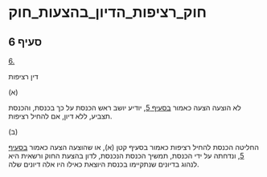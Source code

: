 # חוק_רציפות_הדיון_בהצעות_חוק

## סעיף 6

[6.](https://he.wikisource.org/wiki/%D7%97%D7%95%D7%A7_%D7%A8%D7%A6%D7%99%D7%A4%D7%95%D7%AA_%D7%94%D7%93%D7%99%D7%95%D7%9F_%D7%91%D7%94%D7%A6%D7%A2%D7%95%D7%AA_%D7%97%D7%95%D7%A7#%D7%A1%D7%A2%D7%99%D7%A3_6)

דין רציפות

(א)

לא הוצעה הצעה כאמור [בסעיף 5](https://he.wikisource.org/wiki/%D7%97%D7%95%D7%A7_%D7%A8%D7%A6%D7%99%D7%A4%D7%95%D7%AA_%D7%94%D7%93%D7%99%D7%95%D7%9F_%D7%91%D7%94%D7%A6%D7%A2%D7%95%D7%AA_%D7%97%D7%95%D7%A7#%D7%A1%D7%A2%D7%99%D7%A3_5), יודיע יושב ראש הכנסת על כך בכנסת, והכנסת תצביע, ללא דיון, אם להחיל רציפות.

(ב)

החליטה הכנסת להחיל רציפות כאמור בסעיף קטן (א), או שהוצעה הצעה כאמור [בסעיף 5](https://he.wikisource.org/wiki/%D7%97%D7%95%D7%A7_%D7%A8%D7%A6%D7%99%D7%A4%D7%95%D7%AA_%D7%94%D7%93%D7%99%D7%95%D7%9F_%D7%91%D7%94%D7%A6%D7%A2%D7%95%D7%AA_%D7%97%D7%95%D7%A7#%D7%A1%D7%A2%D7%99%D7%A3_5), ונדחתה על ידי הכנסת, תמשיך הכנסת הנכנסת, לדון בהצעת החוק ורשאית היא לנהוג בדיונים שנתקיימו בכנסת היוצאת כאילו היו אלה דיונים שלה.